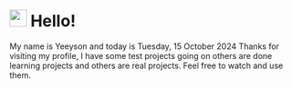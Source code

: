  <h1>
    <img src="https://emojis.slackmojis.com/emojis/images/1643510097/45343/hi.gif?1643510097" width="30"/> 
    Hello!
 </h1>
 <p>
    My name is Yeeyson and today is Tuesday, 15 October 2024
    Thanks for visiting my profile, I have some test projects going on others are done learning projects and others are real projects.
    Feel free to watch and use them.
 </p>